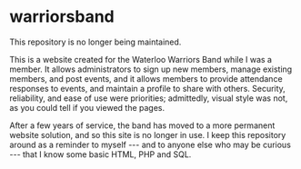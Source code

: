 warriorsband
============

This repository is no longer being maintained.

This is a website created for the Waterloo Warriors Band while I was a member.
It allows administrators to sign up new members, manage existing members, and
post events, and it allows members to provide attendance responses to events,
and maintain a profile to share with others. Security, reliability, and ease of
use were priorities; admittedly, visual style was not, as you could tell if you
viewed the pages.

After a few years of service, the band has moved to a more permanent website
solution, and so this site is no longer in use. I keep this repository around
as a reminder to myself --- and to anyone else who may be curious --- that I
know some basic HTML, PHP and SQL.
